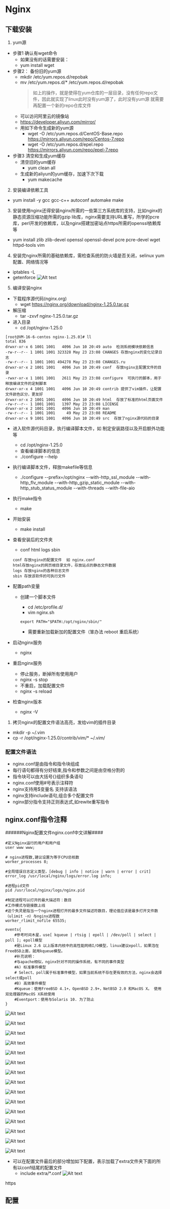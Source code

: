 # Nginx

## 下载安装

1. yum源

- 步骤1 确认有wget命令
  - 如果没有的话需要安装：
  - yum install wget
- 步骤2： 备份旧的yum源
  - mkdir /etc/yum.repos.d/repobak
  - mv /etc/yum.repos.d/* /etc/yum.repos.d/repobak
    > 如上的操作，就是使得在yum仓库的一层目录，没有任何repo文件，因此就实现了linux此时没有yum源了，此时没有yum源 就需要再配置一个新的repo仓库文件
    >
  - 可以访问阿里云的镜像站
  - https://developer.aliyun.com/mirror/
  - 用如下命令生成新的yum源
    - wget -O /etc/yum.repos.d/CentOS-Base.repo https://mirrors.aliyun.com/repo/Centos-7.repo
    - wget -O /etc/yum.repos.d/epel.repo https://mirrors.aliyun.com/repo/epel-7.repo
- 步骤3 清空和生成yum缓存
  - 清空旧的yum缓存
    - yum clean all
  - 生成新的aliyun的yum缓存，加速下次下载
    - yum makecache

2. 安装编译依赖工具

- yum install -y gcc gcc-c++ autoconf automake make

3. 安装使用nginx还得安装nginx所需的一些第三方系统库的支持，比如nginx的静态资源压缩功能所需的gzip lib库，nginx需要支持URL重写，所学的pcre库，perl开发的依赖库，以及nginx搭建加密站点https所需的openssl依赖库等

- yum install zlib zlib-devel openssl openssl-devel pcre pcre-devel wget httpd-tools vim

4. 安装完nginx所需的基础依赖库，需检查系统的防火墙是否关闭，selinux yum配置、网络情况等

- iptables -L
- getenforce
  ![Alt text](image.png)

5. 编译安装nginx

- 下载程序源代码(nginx.org)
  - wget https://nginx.org/download/nginx-1.25.0.tar.gz
- 解压缩
  - tar -zxvf nginx-1.25.0.tar.gz
- 进入目录
  - cd /opt/nginx-1.25.0

```
[root@VM-16-6-centos nginx-1.25.0]# ll
total 836
drwxr-xr-x 6 1001 1001   4096 Jun 10 20:49 auto  检测系统模块依赖信息
-rw-r--r-- 1 1001 1001 323328 May 23 23:08 CHANGES 存放nginx的变化记录日志
-rw-r--r-- 1 1001 1001 494278 May 23 23:08 CHANGES.ru
drwxr-xr-x 2 1001 1001   4096 Jun 10 20:49 conf  存放nginx主配置文件的目录
-rwxr-xr-x 1 1001 1001   2611 May 23 23:08 configure  可执行的脚本，用于释放编译文件的定制脚本
drwxr-xr-x 4 1001 1001   4096 Jun 10 20:49 contrib 提供了vim插件，让配置文件颜色区分，更友好
drwxr-xr-x 2 1001 1001   4096 Jun 10 20:49 html  存放了标准的html页面文件
-rw-r--r-- 1 1001 1001   1397 May 23 23:08 LICENSE
drwxr-xr-x 2 1001 1001   4096 Jun 10 20:49 man
-rw-r--r-- 1 1001 1001     49 May 23 23:08 README
drwxr-xr-x 9 1001 1001   4096 Jun 10 20:49 src  存放了nginx源代码的目录
```

- 进入软件源代码目录，执行编译脚本文件，如 制定安装路径以及开启额外功能等
  - cd /opt/nginx-1.25.0
  - 查看编译脚本的信息
  - ./configure --help
- 执行编译脚本文件，释放makefile等信息
  - ./configure --prefix=/opt/nginx --with-http_ssl_module  --with-http_flv_module --with-http_gzip_static_module --with-http_stub_status_module --with-threads --with-file-aio
- 执行make指令
  - make
- 开始安装
  - make install
- 查看安装后的文件夹
  - conf  html  logs  sbin

  ```
  conf 存放nginx的配置文件  如 nginx.conf
  html存放nginx的网页根目录文件，存放站点的静态文件数据
  logs 存放nginx的各种日志文件
  sbin 存放该软件的可执行文件
  ```
- 配置path变量
  - 创建一个脚本文件

    - cd /etc/profile.d/
    - vim nginx.sh

    ```
    export PATH="$PATH:/opt/nginx/sbin/"
    ```

    - 需要重新加载新加的配置文件（笨办法 reboot 重启系统）
- 启动nginx服务
  - nginx
- 重启nginx服务
  - 停止服务，断掉所有使用用户
  - nginx -s stop
  - 不重启，加载配置文件
  - nginx -s reload
- 检查nginx版本
  - nginx -V

1. 拷贝nginx的配置文件语法高亮，发给vim的插件目录

- mkdir -p ~/.vim
- cp -r /opt/nginx-1.25.0/contrib/vim/* ~/.vim/

### 配置文件语法

- nginx.conf是由指令和指令块组成
- 每行语句都得有分好结束,指令和参数之间是由空格分割的
- 指令块可以由大括号{}组织多条语句
- nginx.conf使用#号表示注释符
- nginx支持用$变量名 支持该语法
- nginx支持include语句,组合多个配置文件
- nginx部分指令支持正则表达式,如rewite重写指令

## nginx.conf指令注释

######Nginx配置文件nginx.conf中文详解####

```
#定义Nginx运行的用户和用户组
user www www;

# nginx进程数,建议设置为等于CPU总核数
worker_processes 8;

#全局错误日志定义类型，[debug | info | notice | warn | error | crit]
error_log /usr/local/nginx/logs/error.log info;

#进程pid文件
pid /usr/local/nginx/logs/nginx.pid

#制定进程可以打开的最大描述符：数目
#工作模式与链接数上线
#这个失灵是指当一个nginx进程打开的最多文件描述符数目，理论值应该是最多打开文件数（ulimit -n）与nginx进程数
worker_rlimit_nofile 65535;

events{
    #参考时间木星，use[ kqueue | rtsig | epoll | /dev/poll | select | poll ]; epoll模型
    #是Linux 2.6 以上版本内核中的高性能网络I/O模型，linux建议epoll，如果泡在FreeBSD上面，就用kqueue模型。
    #补充说明：
    #与apache相似，nginx针对不同的操作系统，有不同的事件类型
    #A) 标准事件模型
    # Select、poll属于标准事件模型，如果当前系统不存在更有效的方法，nginx会选择select或poll
    #B) 高效事件模型
    #Kqueue：使用FreeBSD 4.1+，OpenBSD 2.9+，NetBSD 2.0 和MacOS X。 使用双处理器的MacOS X系统使用
    #Eventport：使用与Solaris 10. 为了防止
}
```

![Alt text](image-2.png)

![Alt text](image-3.png)

![Alt text](image-4.png)

![Alt text](image-5.png)

![Alt text](image-6.png)

![Alt text](image-7.png)

![Alt text](image-8.png)

![Alt text](image-9.png)

![Alt text](image-10.png)

![Alt text](image-11.png)

![Alt text](image-12.png)

![Alt text](image-13.png)

![Alt text](image-14.png)

![Alt text](image-15.png)

![Alt text](image-16.png)

- 可以在配置文件最后的部分增加如下配置，表示加载了extra文件夹下面的所有以conf结尾的配置文件
  - include extra/*.conf
    ![Alt text](image-1.png)

https

## 配置
